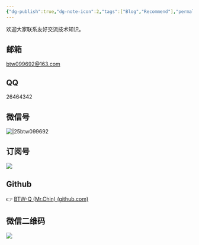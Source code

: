 ```yaml
---
{"dg-publish":true,"dg-note-icon":2,"tags":["Blog","Recommend"],"permalink":"/🌗Theory_理论/About Me/","dgPassFrontmatter":true,"noteIcon":2,"created":"2024-08-25T09:39:10.409+08:00","updated":"2024-09-19T08:07:14.306+08:00"}
---
```


欢迎大家联系友好交流技术知识。
## 邮箱
btw099692@163.com

## QQ
26464342

## 微信号
![|25](https://cdn.jsdelivr.net/gh/BTW-Q/blog_img/image/202409091002741.svg)btw099692
## 订阅号
![](https://cdn.jsdelivr.net/gh/BTW-Q/blog_img/image/202408311106894.jpg)
  
## Github
 👉 [BTW-Q (Mr.Chin) (github.com)](https://github.com/BTW-Q)
  
## 微信二维码
  ![](https://cdn.jsdelivr.net/gh/BTW-Q/blog_img/image/202408261834193.jpg)